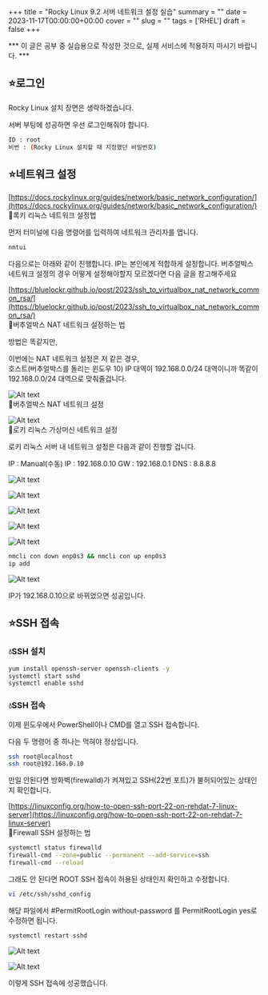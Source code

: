 +++
title = "Rocky Linux 9.2 서버 네트워크 설정 실습"
summary = ""
date = 2023-11-17T00:00:00+00:00
cover = ""
slug = ""
tags = ['RHEL']
draft = false
+++

*** 이 글은 공부 중 실습용으로 작성한 것으로, 실제 서비스에 적용하지 마시기 바랍니다. ***

## ⭐로그인
Rocky Linux 설치 장면은 생략하겠습니다.

서버 부팅에 성공하면 우선 로그인해줘야 합니다.
```bash
ID : root
비번 : (Rocky Linux 설치할 때 지정했던 비밀번호)
```

## ⭐네트워크 설정

[https://docs.rockylinux.org/guides/network/basic_network_configuration/](https://docs.rockylinux.org/guides/network/basic_network_configuration/)  
🔼록키 리눅스 네트워크 설정법

먼저 터미널에 다음 명령어를 입력하여 네트워크 관리자를 엽니다.

```bash
nmtui
```

다음으로는 아래와 같이 진행합니다.
IP는 본인에게 적합하게 설정합니다. 버추얼박스 네트워크 설정의 경우 어떻게 설정해야할지 모르겠다면 다음 글을 참고해주세요

[https://bluelockr.github.io/post/2023/ssh_to_virtualbox_nat_network_common_rsa/](https://bluelockr.github.io/post/2023/ssh_to_virtualbox_nat_network_common_rsa/)  
🔼버추얼박스 NAT 네트워크 설정하는 법

방법은 똑같지만, 

이번에는 NAT 네트워크 설정은 저 같은 경우,  
호스트(버추얼박스를 돌리는 윈도우 10) IP 대역이 192.168.0.0/24 대역이니까 똑같이 192.168.0.0/24 대역으로 맞춰줄겁니다.

![Alt text](/../../images/2023/2023-11-17_1_rocky_server_network/1.png)  
🔼버추얼박스 NAT 네트워크 설정
  
![Alt text](/../../images/2023/2023-11-17_1_rocky_server_network/2.png)  
🔼로키 리눅스 가상머신 네트워크 설정

로키 리눅스 서버 내 네트워크 설정은 다음과 같이 진행할 겁니다.

IP : Manual(수동)
IP : 192.168.0.10
GW : 192.168.0.1
DNS : 8.8.8.8

![Alt text](/../../images/2023/2023-11-17_1_rocky_server_network/3.png)  
  
![Alt text](/../../images/2023/2023-11-17_1_rocky_server_network/4.png)  
  
![Alt text](/../../images/2023/2023-11-17_1_rocky_server_network/5.png)  
  
![Alt text](/../../images/2023/2023-11-17_1_rocky_server_network/6.png)  
  
![Alt text](/../../images/2023/2023-11-17_1_rocky_server_network/7.png)  
  
```bash
nmcli con down enp0s3 && nmcli con up enp0s3
ip add
```

![Alt text](/../../images/2023/2023-11-17_1_rocky_server_network/8.png)  

IP가 192.168.0.10으로 바뀌었으면 성공입니다.

## ⭐SSH 접속

### 💧SSH 설치

```bash
yum install openssh-server openssh-clients -y
systemctl start sshd
systemctl enable sshd
```

### 💧SSH 접속

이제 윈도우에서 PowerShell이나 CMD를 열고 SSH 접속합니다.

다음 두 명령어 중 하나는 먹혀야 정상입니다.

```bash
ssh root@localhost
ssh root@192.168.0.10
```

만일 안된다면 방화벽(firewalld)가 켜져있고 SSH(22번 포트)가 불허되어있는 상태인지 확인합니다.

[https://linuxconfig.org/how-to-open-ssh-port-22-on-rehdat-7-linux-server](https://linuxconfig.org/how-to-open-ssh-port-22-on-rehdat-7-linux-server)  
🔼Firewall SSH 설정하는 법  

```bash
systemctl status firewalld
firewall-cmd --zone=public --permanent --add-service=ssh
firewall-cmd --reload
```

그래도 안 된다면 ROOT SSH 접속이 허용된 상태인지 확인하고 수정합니다.

```bash
vi /etc/ssh/sshd_config
```

해당 파일에서 #PermitRootLogin without-password 를 PermitRootLogin yes로 수정하면 됩니다.

```bash
systemctl restart sshd
```

![Alt text](/../../images/2023/2023-11-17_1_rocky_server_network/9.png)

![Alt text](/../../images/2023/2023-11-17_1_rocky_server_network/10.png)

이렇게 SSH 접속에 성공했습니다.